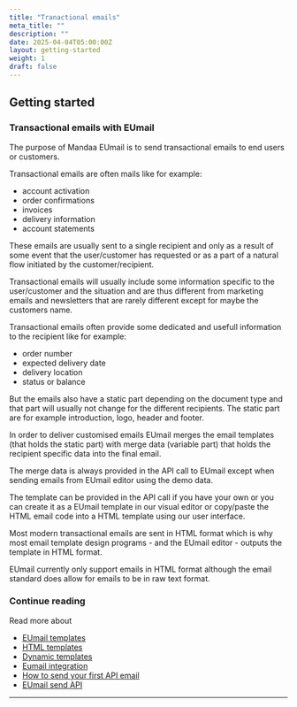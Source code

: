 ```yaml
---
title: "Tranactional emails"
meta_title: ""
description: ""
date: 2025-04-04T05:00:00Z
layout: getting-started
weight: 1
draft: false
---
```


## Getting started

### Transactional emails with EUmail

The purpose of Mandaa EUmail is to send transactional emails to end users or customers.

Transactional emails are often mails like for example:

- account activation
- order confirmations
- invoices
- delivery information
- account statements


These emails are usually sent to a single recipient and only as a result of some event that the user/customer has requested or as a part of a natural flow initiated by the customer/recipient.

Transactional emails will usually include some information specific to the user/customer and the situation and are thus different from marketing emails and newsletters that are rarely different except for maybe the customers name.

Transactional emails often provide some dedicated and usefull information to the recipient like for example:

- order number
- expected delivery date
- delivery location
- status or balance

But the emails also have a static part depending on the document type and that part will usually not change for the different recipients. The static part are for example introduction, logo, header and footer.

In order to deliver customised emails EUmail merges the email templates (that holds the static part) with merge data (variable part) that holds the recipient specific data into the final email.

The merge data is always provided in the API call to EUmail except when sending emails from EUmail editor using the demo data.

The template can be provided in the API call if you have your own or you can create it as a EUmail template in our visual editor or copy/paste the HTML email code into a HTML template using our user interface.

Most modern transactional emails are sent in HTML format which is why most email template design programs - and the EUmail editor - outputs the template in HTML format.

EUmail currently only support emails in HTML format although the email standard does allow for emails to be in raw text format.

### Continue reading

Read more about

- [EUmail templates](/documentation/templates/eumail_templates/)
- [HTML templates](/documentation/templates/html_templates/)
- [Dynamic templates](/documentation/templates/dynamic_templates/)
- [Eumail integration](/documentation/integrations/integrations-intro/)
- [How to send your first API email](/documentation/getting-started/first_email_via_api/)
- [EUmail send API](https://mandaa.io/apidoc/index.html)

---


